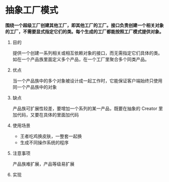 # 抽象工厂模式

**围绕一个超级工厂创建其他工厂，即其他工厂的工厂。接口负责创建一个相关对象的工厂，不需要显式指定它们的类。每个生成的工厂都能按照工厂模式提供对象。**

1. 目的

   提供一个创建一系列相关或相互依赖对象的接口，而无需指定它们具体的类。如在一个产品族里面定义多个产品，在一个工厂里聚合多个同类产品。

2. 优点

   当一个产品族中的多个对象被设计成一起工作时，它能保证客户端始终只使用同一个产品族中的对象

3. 缺点

   产品族可扩展性较差，要增加一个系列的某一产品，既要在抽象的 Creator 里加代码，又要在具体的里面加代码

4. 使用场景

   - 王者吃鸡换皮肤，一整套一起换
   - 生成不同操作系统的程序

5. 注意事项

   产品族难扩展，产品等级易扩展

6. 实现